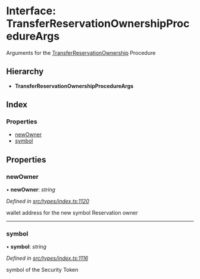 # Interface: TransferReservationOwnershipProcedureArgs

Arguments for the [TransferReservationOwnership](../enums/_types_index_.proceduretype.md#transferreservationownership) Procedure

## Hierarchy

- **TransferReservationOwnershipProcedureArgs**

## Index

### Properties

- [newOwner](_types_index_.transferreservationownershipprocedureargs.md#newowner)
- [symbol](_types_index_.transferreservationownershipprocedureargs.md#symbol)

## Properties

### newOwner

• **newOwner**: _string_

_Defined in [src/types/index.ts:1120](https://github.com/PolymathNetwork/polymath-sdk/blob/660aba8/src/types/index.ts#L1120)_

wallet address for the new symbol Reservation owner

---

### symbol

• **symbol**: _string_

_Defined in [src/types/index.ts:1116](https://github.com/PolymathNetwork/polymath-sdk/blob/660aba8/src/types/index.ts#L1116)_

symbol of the Security Token

